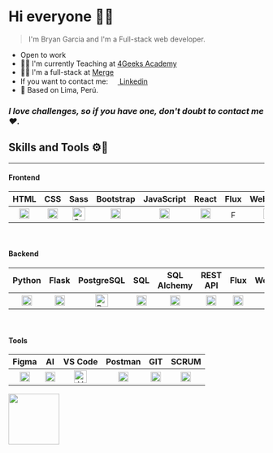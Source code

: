 # Hi everyone 👋🌵
> I'm Bryan Garcia and I'm a Full-stack web developer.

- Open to work
- 👨‍💻 I'm currently Teaching at <a href="https://4geeksacademy.com/" target="_blank">4Geeks Academy</a> 
- 👨‍💻 I'm a full-stack at <a href="https://www.mergeto.co/" target="_blank">Merge</a> 
- If you want to contact me: <a href="https://www.linkedin.com/in/bryanstgarcia/"><img src="./assets/img/linkedin.png" width="15"> Linkedin</a>
- 📍 Based on Lima, Perú. 
 
### ***I love challenges, so if you have one, don't doubt to contact me ❤.***

## Skills and Tools ⚙🔨
<hr>

#### **Frontend**

|  HTML  |  CSS  |  Sass  |  Bootstrap  |  JavaScript  |  React  |  Flux  |  Webpack  |
|:---:|:---:|:---:|:---:|:---:|:---:|:---:|:---:|
|  <img src="./assets/img/html.png" width="20" alt="HTML"/> | <img src="./assets/img/css.png" width="20" alt="CSS"/>  |  <img src="./assets/img/sass.png" width="25" alt="Sass"/>  |  <img src="./assets/img/bootstrap.png" height="20" alt="Boostrap"/>  |  <img src="./assets/img/javascript.png" width="20" alt="JavaScript"/>  |  <img src="./assets/img/react.png" width="20" alt="React JS"/>  |  <img src="./assets/img/flux.png" height="15" alt="FLux"/>  |  <img src="./assets/img/webpack.png" width="20" alt="Webpack"/>  |
<br>

#### **Backend**
|  Python  |  Flask  |  PostgreSQL  |  SQL  |  SQL Alchemy  |  REST API  |  Flux  |  Webpack  |
|:---:|:---:|:---:|:---:|:---:|:---:|:---:|:---:|
|  <img src="./assets/img/python-logo.png" width="20" alt="HTML"/> | <img src="./assets/img/flask.png" width="20" alt="Flask"/>  |  <img src="./assets/img/postgresql.png" width="25" alt="PostgreSQL"/>  |  <img src="./assets/img/sql.png" height="20" alt="SQL"/>  |  <img src="./assets/img/sql-alchemy-logo.png" height="20" alt="SQL Alchemy Logo"/>  |  <img src="./assets/img/rest-api.png" width="20" alt="REST API"/>  |  <img src="./assets/img/npm.png" height="20" alt="NPM"/>  |  <img src="./assets/img/webpack.png" width="20" alt="Webpack"/>  |
<br>

#### **Tools**
|  Figma  |  AI  |  VS Code  |  Postman  |  GIT  |  SCRUM  |
|:---:|:---:|:---:|:---:|:---:|:---:|
|  <img src="./assets/img/figma.png" height="20" alt="Figma"/> | <img src="./assets/img/ai-logo.png" width="20" alt="Adobe Illustrator"/>  |  <img src="./assets/img/vscode-logo.png" width="25" alt="VS Code"/>  |  <img src="./assets/img/postman-logo.png" height="20" alt="Postman"/>  |  <img src="./assets/img/git.png" height="20" alt="GIT"/>  |  <img src="./assets/img/scrum-logo.png" width="20" alt="SCRUM"/>  |

<a align="center" href="https://bryanstgarcia.com/" >
    <img src="./assets/img/bg-logo.png" width="100" />
</a>


